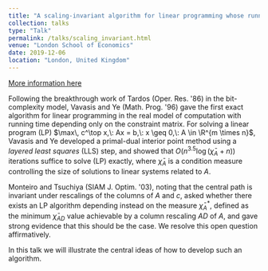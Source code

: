 ```yaml
---
title: "A scaling-invariant algorithm for linear programming whose running time depends only on the constraint matrix"
collection: talks
type: "Talk"
permalink: /talks/scaling_invariant.html
venue: "London School of Economics"
date: 2019-12-06
location: "London, United Kingdom"
---
```


[More information here](http://www.lse.ac.uk/Mathematics/Events-and-Seminars/PhD-Seminar-on-Combinatorics-Games-and-Optimisation)

Following the breakthrough work of Tardos (Oper. Res. '86) in the bit-complexity
model, Vavasis and Ye (Math. Prog. '96) gave the first exact algorithm for
linear programming in the real model of computation with running time depending
only on the constraint matrix. For solving a linear program (LP)
$\max\, c^\top x,\:  Ax = b,\:  x \geq 0,\:  A \in \R^{m \times n}$, Vavasis and Ye
developed a primal-dual interior point method using a _layered least
squares_ (LLS) step, and showed that $O(n^{3.5} \log
(\bar{\chi}_A+n))$ iterations suffice to solve (LP) exactly, where $\bar{\chi}_A$ is a condition measure
controlling the size of solutions to linear systems related to $A$. 

Monteiro and Tsuchiya (SIAM J. Optim. '03), noting that the central path is
invariant under rescalings of the columns of $A$ and $c$, asked whether there
exists an LP algorithm depending instead on the measure $\bar{\chi}^\ast_A$,
defined as the minimum $\bar{\chi}_{AD}$ value achievable by a column rescaling $AD$ of
$A$, and gave strong evidence that this should be the case. We resolve
this open question affirmatively. 

In this talk we will illustrate the central ideas of how to develop such an algorithm.
